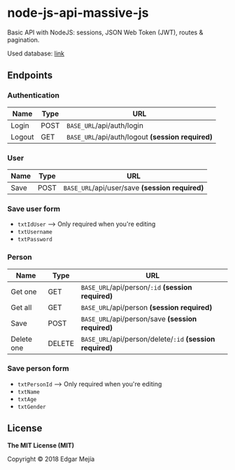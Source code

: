 # node-js-api-massive-js
Basic API with NodeJS: sessions, JSON Web Token (JWT), routes & pagination.

Used database: [link](https://github.com/edgarMejia/node-js-api-massive-js/blob/master/db/db_query.sql)

## Endpoints

### Authentication

| **Name** | **Type** | **URL** |
| ------ | ------ | ------ |
| Login | POST | `BASE_URL`/api/auth/login |
| Logout | GET | `BASE_URL`/api/auth/logout **(session required)** |

### User

| **Name** | **Type** | **URL** |
| ------ | ------ | ------ |
| Save | POST | `BASE_URL`/api/user/save **(session required)** |

### Save user form

- `txtIdUser` --> Only required when you're editing
- `txtUsername`
- `txtPassword`

### Person

| **Name** | **Type** | **URL** |
| ------ | ------ | ------ |
| Get one | GET | `BASE_URL`/api/person/`:id` **(session required)** |
| Get all | GET | `BASE_URL`/api/person **(session required)** |
| Save | POST | `BASE_URL`/api/person/save **(session required)** |
| Delete one | DELETE | `BASE_URL`/api/person/delete/`:id` **(session required)** |

### Save person form 

- `txtPersonId` --> Only required when you're editing
- `txtName`
- `txtAge`
- `txtGender`

## License
**The MIT License (MIT)**

Copyright © 2018 Edgar Mejía
